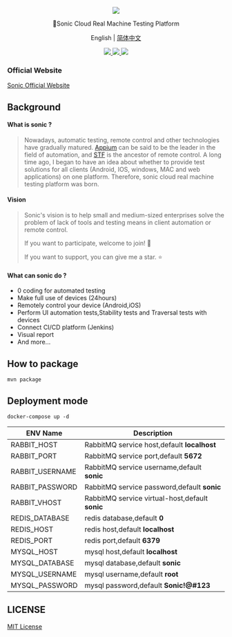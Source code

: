 <p align="center">
  <img src="https://raw.githubusercontent.com/ZhouYixun/sonic-server/main/logo.png">
</p>
<p align="center">🎉Sonic Cloud Real Machine Testing Platform</p>
<p align="center">
  <span>English |</span>
  <a href="https://github.com/ZhouYixun/sonic-server/blob/main/README_CN.md">  
     简体中文
  </a>
</p>
<p align="center">
  <a href="#">  
    <img src="https://img.shields.io/badge/release-v1.0.0-orange">
  </a>
  <a href="https://hub.docker.com/repository/docker/zhouyixun/sonic-server-simple">  
    <img src="https://img.shields.io/docker/pulls/zhouyixun/sonic-server-simple">
  </a>
  <a href="https://github.com/ZhouYixun/sonic-server/blob/main/LICENSE">  
    <img src="https://img.shields.io/github/license/ZhouYiXun/sonic-server?color=green&label=license&logo=license&logoColor=green">
  </a>
</p>

### Official Website
[Sonic Official Website](http://zhouyixun.gitee.io/sonic-official-website)
## Background

#### What is sonic ?

> Nowadays, automatic testing, remote control and other technologies have gradually matured. [Appium](https://github.com/appium/appium) can be said to be the leader in the field of automation, and [STF](https://github.com/openstf/stf) is the ancestor of remote control. A long time ago, I began to have an idea about whether to provide test solutions for all clients (Android, IOS, windows, MAC and web applications) on one platform. Therefore, sonic cloud real machine testing platform was born.

#### Vision

> Sonic's vision is to help small and medium-sized enterprises solve the problem of lack of tools and testing means in client automation or remote control.
>
>If you want to participate, welcome to join! 💪
>
>If you want to support, you can give me a star. ⭐

#### What can sonic do ?

+ 0 coding for automated testing
+ Make full use of devices (24hours)
+ Remotely control your device (Android,iOS)
+ Perform UI automation tests,Stability tests and Traversal tests with devices
+ Connect CI/CD platform (Jenkins)
+ Visual report
+ And more...

## How to package

```
mvn package
```

## Deployment mode

```
docker-compose up -d
```
|  ENV Name   | Description  |
|  ----  | ----  |
| RABBIT_HOST  | RabbitMQ service host,default **localhost** |
| RABBIT_PORT  | RabbitMQ service port,default **5672** |
| RABBIT_USERNAME  | RabbitMQ service username,default **sonic** |
| RABBIT_PASSWORD  | RabbitMQ service password,default **sonic** |
| RABBIT_VHOST  | RabbitMQ service virtual-host,default **sonic** |
| REDIS_DATABASE  | redis database,default **0** |
| REDIS_HOST  | redis host,default **localhost** |
| REDIS_PORT  | redis port,default **6379** |
| MYSQL_HOST  | mysql host,default **localhost** |
| MYSQL_DATABASE  | mysql database,default **sonic** |
| MYSQL_USERNAME  | mysql username,default **root** |
| MYSQL_PASSWORD  | mysql password,default **Sonic!@#123** |
## LICENSE

[MIT License](LICENSE)
